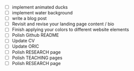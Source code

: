 - [ ] implement animated ducks
- [ ] implement water background
- [ ] write a blog post 
- [ ] Revisit and revise your landing page content / bio
- [ ] Finish applying your colors to different website elements
- [ ] Polish Github README
- [ ] Update CV
- [ ] Update ORIC
- [ ] Polish RESEARCH page
- [ ] Polish TEACHING pages
- [ ] Polish RESEARCH page